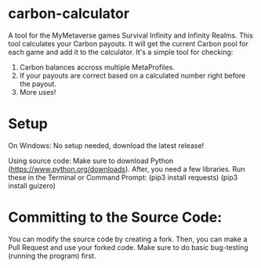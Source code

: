 # carbon-calculator
A tool for the MyMetaverse games Survival Infinity and Infinity Realms.
This tool calculates your Carbon payouts. It will get the current Carbon pool for each game and add it to the calculator.
It's a simple tool for checking:
1. Carbon balances accross multiple MetaProfiles.
2. If your payouts are correct based on a calculated number right before the payout.
3. More uses!

# Setup
On Windows: No setup needed, download the latest release!

Using source code: Make sure to download Python (https://www.python.org/downloads). After, you need a few libraries. Run these in the Terminal or Command Prompt: 
(pip3 install requests) (pip3 install guizero)

# Committing to the Source Code:
You can modify the source code by creating a fork. Then, you can make a Pull Request and use your forked code. Make sure to do basic bug-testing (running the program) first.
